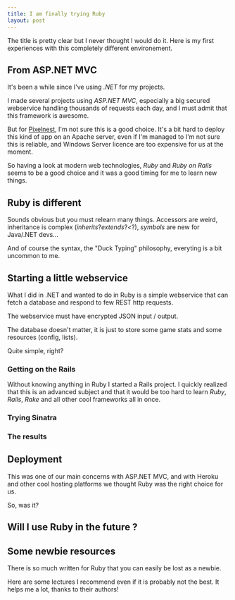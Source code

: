 ```yaml
---
title: I am finally trying Ruby
layout: post
---
```


The title is pretty clear but I never thought I would do it. 
Here is my first experiences with this completely different environement.

## From ASP.NET MVC

It's been a while since I've using *.NET* for my projects. 

I made several projects using *ASP.NET MVC*, especially a big secured webservice handling thousands of requests each day, and I must admit that this framework is awesome.

But for [Pixelnest](http://pixelnest.io), I'm not sure this is a good choice. It's a bit hard to deploy this kind of app on an Apache server, even if I'm managed to I'm not sure this is reliable, and Windows Server licence are too expensive for us at the moment.

So having a look at modern web technologies, *Ruby* and *Ruby on Rails* seems to be a good choice and it was a good timing for me to learn new things.

## Ruby is different

Sounds obvious but you must relearn many things. Accessors are weird, inheritance is complex (*inherits*?*extends*?*<*?), *symbols* are new for Java/.NET devs…

And of course the syntax, the "Duck Typing" philosophy, everyting is a bit uncommon to me.

## Starting a little webservice

What I did in .NET and wanted to do in Ruby is a simple webservice that can fetch a database and respond to few REST http requests.

The webservice must have encrypted JSON input / output.

The database doesn't matter, it is just to store some game stats and some resources (config, lists).

Quite simple, right?

### Getting on the Rails

Without knowing anything in Ruby I started a Rails project. I quickly realized that this is an advanced subject and that it would be too hard to learn *Ruby*, *Rails*, *Rake* and all other cool frameworks all in once.

### Trying Sinatra

### The results

## Deployment

This was one of our main concerns with ASP.NET MVC, and with Heroku and other cool hosting platforms we thought Ruby was the right choice for us.

So, was it?

## Will I use Ruby in the future ?

## Some newbie resources

There is so much written for Ruby that you can easily be lost as a newbie.

Here are some lectures I recommend even if it is probably not the best. It helps me a lot, thanks to their authors!
